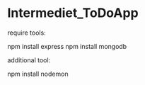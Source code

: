 # Intermediet_ToDoApp

require tools:

npm install express
npm install mongodb

additional tool:

npm install nodemon
